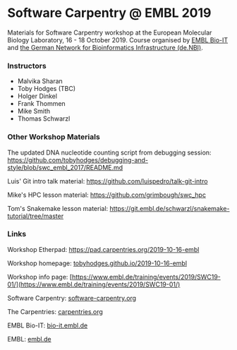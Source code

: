 # Software Carpentry @ EMBL 2019

Materials for Software Carpentry workshop at the European Molecular Biology Laboratory, 16 - 18 October 2019. Course organised by 
[EMBL Bio-IT](https://bio-it.embl.de) and [the German Network for Bioinformatics Infrastructure (de.NBI)](http://www.denbi.de).

### Instructors

- Malvika Sharan
- Toby Hodges (TBC)
- Holger Dinkel
- Frank Thommen
- Mike Smith
- Thomas Schwarzl

### Other Workshop Materials

The updated DNA nucleotide counting script from debugging session: https://github.com/tobyhodges/debugging-and-style/blob/swc_embl_2017/README.md

Luis' Git intro talk material: https://github.com/luispedro/talk-git-intro

Mike's HPC lesson material: https://github.com/grimbough/swc_hpc

Tom's Snakemake lesson material: https://git.embl.de/schwarzl/snakemake-tutorial/tree/master


### Links

Workshop Etherpad: https://pad.carpentries.org/2019-10-16-embl

Workshop homepage: [tobyhodges.github.io/2019-10-16-embl](https://tobyhodges.github.io/2018-10-16-embl)

Workshop info page: [https://www.embl.de/training/events/2019/SWC19-01/](https://www.embl.de/training/events/2019/SWC19-01/)

Software Carpentry: [software-carpentry.org](https://software-carpentry.org/)

The Carpentries: [carpentries.org](https://carpentries.org)

EMBL Bio-IT: [bio-it.embl.de](https://bio-it.embl.de)

EMBL: [embl.de](https://embl.de)

